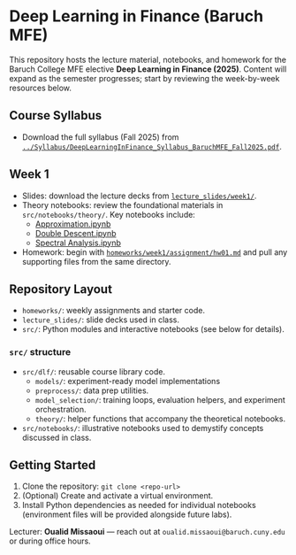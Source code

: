 # Deep Learning in Finance (Baruch MFE)

This repository hosts the lecture material, notebooks, and homework for the Baruch College MFE elective **Deep Learning in Finance (2025)**. Content will expand as the semester progresses; start by reviewing the week-by-week resources below.

## Course Syllabus
- Download the full syllabus (Fall 2025) from [`../Syllabus/DeepLearningInFinance_Syllabus_BaruchMFE_Fall2025.pdf`](../Syllabus/DeepLearningInFinance_Syllabus_BaruchMFE_Fall2025.pdf).

## Week 1
- Slides: download the lecture decks from [`lecture_slides/week1/`](lecture_slides/week1/).
- Theory notebooks: review the foundational materials in `src/notebooks/theory/`. Key notebooks include:
  - [Approximation.ipynb](src/notebooks/theory/approximation.ipynb)
  - [Double Descent.ipynb](src/notebooks/theory/double_descent.ipynb)
  - [Spectral Analysis.ipynb](src/notebooks/theory/spectral_analysis.ipynb)
- Homework: begin with [`homeworks/week1/assignment/hw01.md`](homeworks/week1/assignment/hw01.md) and pull any supporting files from the same directory.

## Repository Layout
- `homeworks/`: weekly assignments and starter code.
- `lecture_slides/`: slide decks used in class.
- `src/`: Python modules and interactive notebooks (see below for details).

### `src/` structure
- `src/dlf/`: reusable course library code.
  - `models/`: experiment-ready model implementations  
  - `preprocess/`: data prep utilities.
  - `model_selection/`: training loops, evaluation helpers, and experiment orchestration.
  - `theory/`: helper functions that accompany the theoretical notebooks.
- `src/notebooks/`: illustrative notebooks used to demystify concepts discussed in class.

## Getting Started
1. Clone the repository: `git clone <repo-url>`
2. (Optional) Create and activate a virtual environment.
3. Install Python dependencies as needed for individual notebooks (environment files will be provided alongside future labs).

Lecturer: **Oualid Missaoui** — reach out at `oualid.missaoui@baruch.cuny.edu` or during office hours.
